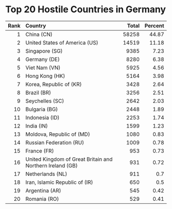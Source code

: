 # Top 20 Hostile Countries in Germany

| Rank | Country | Total | Percent |
| ---: | :------ | ----: | ------: |
| 1 | China (CN) | 58258 | 44.87 |
| 2 | United States of America (US) | 14519 | 11.18 |
| 3 | Singapore (SG) | 9385 | 7.23 |
| 4 | Germany (DE) | 8280 | 6.38 |
| 5 | Viet Nam (VN) | 5925 | 4.56 |
| 6 | Hong Kong (HK) | 5164 | 3.98 |
| 7 | Korea, Republic of (KR) | 3428 | 2.64 |
| 8 | Brazil (BR) | 3256 | 2.51 |
| 9 | Seychelles (SC) | 2642 | 2.03 |
| 10 | Bulgaria (BG) | 2448 | 1.89 |
| 11 | Indonesia (ID) | 2253 | 1.74 |
| 12 | India (IN) | 1599 | 1.23 |
| 13 | Moldova, Republic of (MD) | 1080 | 0.83 |
| 14 | Russian Federation (RU) | 1009 | 0.78 |
| 15 | France (FR) | 953 | 0.73 |
| 16 | United Kingdom of Great Britain and Northern Ireland (GB) | 931 | 0.72 |
| 17 | Netherlands (NL) | 911 | 0.7 |
| 18 | Iran, Islamic Republic of (IR) | 650 | 0.5 |
| 19 | Argentina (AR) | 545 | 0.42 |
| 20 | Romania (RO) | 529 | 0.41 |
